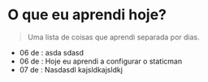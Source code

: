 # O que eu aprendi hoje?

> Uma lista de coisas que aprendi separada por dias.

* 06 de : asda sdasd
* 06 de : Hoje eu aprendi a configurar o staticman
* 07 de : Nasdasdl kajsldkajsldkj
